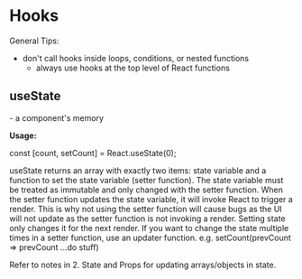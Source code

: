 # Hooks

General Tips:
- don't call hooks inside loops, conditions, or nested functions
    - always use hooks at the top level of React functions

<h2>useState</h2>
- a component's memory

<b>Usage:</b>

const [count, setCount] = React.useState(0);

useState returns an array with exactly two items: state variable and a function to set the state variable (setter function). The state variable must be treated as immutable and only changed with the setter function. When the setter function updates the state variable, it will invoke React to trigger a render. This is why not using the setter function will cause bugs as the UI will not update as the setter function is not invoking a render.  Setting state only changes it for the next render. If you want to change the state multiple times in a setter function, use an updater function. e.g. setCount(prevCount => prevCount ...do stuff)

Refer to notes in 2. State and Props for updating arrays/objects in state.

